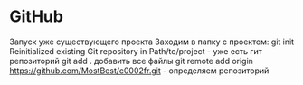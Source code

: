 # GitHub
Запуск уже существующего проекта
Заходим в папку с проектом: git init
Reinitialized existing Git repository in Path/to/project - уже есть гит репозиторий
git add . добавить все файлы
git remote add origin https://github.com/MostBest/c0002fr.git - определяем репозиторий
